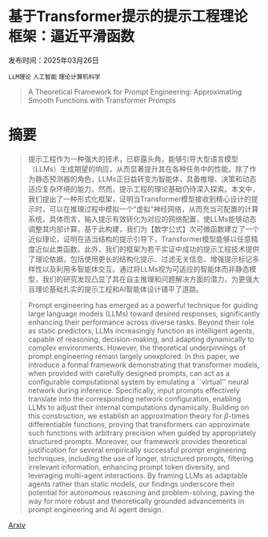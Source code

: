 # 基于Transformer提示的提示工程理论框架：逼近平滑函数

发布时间：2025年03月26日

`LLM理论` `人工智能` `理论计算机科学`

> A Theoretical Framework for Prompt Engineering: Approximating Smooth Functions with Transformer Prompts

# 摘要

> 提示工程作为一种强大的技术，已崭露头角，能够引导大型语言模型（LLMs）生成期望的响应，从而显著提升其在各种任务中的性能。除了作为静态预测器的角色，LLMs正日益转变为智能体，具备推理、决策和动态适应复杂环境的能力。然而，提示工程的理论基础仍待深入探索。本文中，我们提出了一种形式化框架，证明当Transformer模型接收到精心设计的提示时，可以在推理过程中模拟一个“虚拟”神经网络，从而充当可配置的计算系统。具体而言，输入提示有效转化为对应的网络配置，使LLMs能够动态调整其内部计算。基于此构建，我们为【数学公式】次可微函数建立了一个近似理论，证明在适当结构的提示引导下，Transformer模型能够以任意精度近似此类函数。此外，我们的框架为若干实证中成功的提示工程技术提供了理论依据，包括使用更长的结构化提示、过滤无关信息、增强提示标记多样性以及利用多智能体交互。通过将LLMs视为可适应的智能体而非静态模型，我们的研究发现凸显了其在自主推理和问题解决方面的潜力，为更强大且理论基础扎实的提示工程和AI智能体设计铺平了道路。

> Prompt engineering has emerged as a powerful technique for guiding large language models (LLMs) toward desired responses, significantly enhancing their performance across diverse tasks. Beyond their role as static predictors, LLMs increasingly function as intelligent agents, capable of reasoning, decision-making, and adapting dynamically to complex environments. However, the theoretical underpinnings of prompt engineering remain largely unexplored. In this paper, we introduce a formal framework demonstrating that transformer models, when provided with carefully designed prompts, can act as a configurable computational system by emulating a ``virtual'' neural network during inference. Specifically, input prompts effectively translate into the corresponding network configuration, enabling LLMs to adjust their internal computations dynamically. Building on this construction, we establish an approximation theory for $β$-times differentiable functions, proving that transformers can approximate such functions with arbitrary precision when guided by appropriately structured prompts. Moreover, our framework provides theoretical justification for several empirically successful prompt engineering techniques, including the use of longer, structured prompts, filtering irrelevant information, enhancing prompt token diversity, and leveraging multi-agent interactions. By framing LLMs as adaptable agents rather than static models, our findings underscore their potential for autonomous reasoning and problem-solving, paving the way for more robust and theoretically grounded advancements in prompt engineering and AI agent design.

[Arxiv](https://arxiv.org/abs/2503.20561)